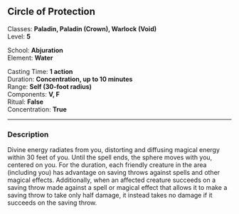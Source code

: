 ## Circle of Protection

Classes: **Paladin, Paladin (Crown), Warlock (Void)**  
Level: **5**  

School: **Abjuration**  
Element: **Water**  

Casting Time: **1 action**  
Duration: **Concentration, up to 10 minutes**  
Range: **Self (30-foot radius)**  
Components: **V, F**  
Ritual: **False**  
Concentration: **True**  

------

### Description

Divine energy radiates from you, distorting and diffusing magical energy within 30 feet of you. Until the spell ends, the sphere moves with you, centered on you. For the duration, each friendly creature in the area (including you) has advantage on saving throws against spells and other magical effects. Additionally, when an affected creature succeeds on a saving throw made against a spell or magical effect that allows it to make a saving throw to take only half damage, it instead takes no damage if it succeeds on the saving throw.